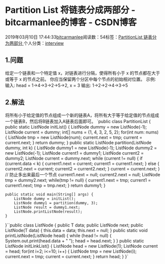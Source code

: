 
# Partition List 将链表分成两部分 - bitcarmanlee的博客 - CSDN博客


2019年03月10日 17:44:33[bitcarmanlee](https://me.csdn.net/bitcarmanlee)阅读数：54标签：[PartitionList																](https://so.csdn.net/so/search/s.do?q=PartitionList&t=blog)[链表分为两部分																](https://so.csdn.net/so/search/s.do?q=链表分为两部分&t=blog)[
							](https://so.csdn.net/so/search/s.do?q=PartitionList&t=blog)个人分类：[interview																](https://blog.csdn.net/bitcarmanlee/article/category/6156039)



## 1.问题
给定一个链表和一个特定值 x，对链表进行分隔，使得所有小于 x 的节点都在大于或等于 x 的节点之前。
你应当保留两个分区中每个节点的初始相对位置。
示例:
输入: head = 1->4->3->2->5->2, x = 3
输出: 1->2->2->4->3->5
## 2.解法
将所有小于给定值的节点组成一个新的链表A，将所有大于等于给定值的节点组成一个链表B，然后将B链表加入A链表后面即可。
`public class PartitionList {
    public static ListNode initList() {
        ListNode dummy = new ListNode(-1);
        ListNode current = dummy;
        int[] nums = {1, 4, 3, 2, 5, 2};
        for(int num: nums) {
            ListNode tmp = new ListNode(num);
            current.next = tmp;
            current = current.next;
        }
        return dummy;
    }
    public static ListNode partition(ListNode<Integer> dummy, int k) {
        ListNode<Integer> dummy1 = new ListNode(-1);
        ListNode<Integer> dummy2 = new ListNode(-1);
        ListNode current1 = dummy1;
        ListNode current2 = dummy2;
        ListNode<Integer> current = dummy.next;
        while (current != null) {
            if (current.data < k) {
                current1.next = current;
                current1 = current1.next;
            } else {
                current2.next = current;
                current2 = current2.next;
            }
            current = current.next;
        }
        // 防止多出来最后一个节点
        current1.next = null;
        current2.next = null;
        ListNode tmp = dummy2.next;
        while(tmp != null) {
            current1.next = tmp;
            current1 = current1.next;
            tmp = tmp.next;
        }
        return dummy1;
    }

    public static void main(String[] args) {
        ListNode dummy = initList();
        ListNode dummy1 = partition(dummy, 3);
        ListNode result = dummy1.next;
        ListNode.printListNode(result);
    }
}``public class ListNode<T> {
    public T data;
    public ListNode<T> next;
    public ListNode(T data) {
        this.data = data;
        this.next = null;
    }
    public static void printListNode(ListNode head) {
        while (head != null) {
            System.out.print(head.data + " ");
            head = head.next;
        }
    }
    public static ListNode initLinkList() {
        ListNode head = new ListNode(1);
        ListNode current = head;
        for(int i=2; i<=10; i++) {
            ListNode tmp = new ListNode(i);
            current.next = tmp;
            current = current.next;
        }
        return head;
    }
}`

